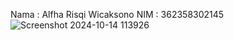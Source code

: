 Nama : Alfha Risqi Wicaksono
NIM : 362358302145
![Screenshot 2024-10-14 113926](https://github.com/user-attachments/assets/248d566d-4f19-408a-8a6a-813c1eb45c2b)
